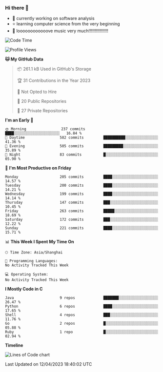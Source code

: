 ### Hi there 👋

<!--
**rbamb/rbamb** is a ✨ _special_ ✨ repository because its `README.md` (this file) appears on your GitHub profile.

Here are some ideas to get you started:

- 🔭 I’m currently working on ...
- 🌱 I’m currently learning ...
- 👯 I’m looking to collaborate on ...
- 🤔 I’m looking for help with ...
- 💬 Ask me about ...
- 📫 How to reach me: ...
- 😄 Pronouns: ...
- ⚡ Fun fact: ...
-->

* :rocket: currently working on software analysis
* :star: learning computer science from the very beginning
* :musical_note: loooooooooooove music very much!!!!!!!!!!!!!!!!

<!--START_SECTION:waka-->
![Code Time](http://img.shields.io/badge/Code%20Time-0%20secs-blue)

![Profile Views](http://img.shields.io/badge/Profile%20Views-0-blue)

**🐱 My GitHub Data** 

> 📦 261.1 kB Used in GitHub's Storage 
 > 
> 🏆 31 Contributions in the Year 2023
 > 
> 🚫 Not Opted to Hire
 > 
> 📜 20 Public Repositories 
 > 
> 🔑 27 Private Repositories 
 > 
**I'm an Early 🐤** 

```text
🌞 Morning                237 commits         ████░░░░░░░░░░░░░░░░░░░░░   16.84 % 
🌆 Daytime                582 commits         ██████████░░░░░░░░░░░░░░░   41.36 % 
🌃 Evening                505 commits         █████████░░░░░░░░░░░░░░░░   35.89 % 
🌙 Night                  83 commits          █░░░░░░░░░░░░░░░░░░░░░░░░   05.90 % 
```
📅 **I'm Most Productive on Friday** 

```text
Monday                   205 commits         ████░░░░░░░░░░░░░░░░░░░░░   14.57 % 
Tuesday                  200 commits         ████░░░░░░░░░░░░░░░░░░░░░   14.21 % 
Wednesday                199 commits         ████░░░░░░░░░░░░░░░░░░░░░   14.14 % 
Thursday                 147 commits         ███░░░░░░░░░░░░░░░░░░░░░░   10.45 % 
Friday                   263 commits         █████░░░░░░░░░░░░░░░░░░░░   18.69 % 
Saturday                 172 commits         ███░░░░░░░░░░░░░░░░░░░░░░   12.22 % 
Sunday                   221 commits         ████░░░░░░░░░░░░░░░░░░░░░   15.71 % 
```


📊 **This Week I Spent My Time On** 

```text
🕑︎ Time Zone: Asia/Shanghai

💬 Programming Languages: 
No Activity Tracked This Week

💻 Operating System: 
No Activity Tracked This Week
```

**I Mostly Code in C** 

```text
Java                     9 repos             ███████░░░░░░░░░░░░░░░░░░   26.47 % 
Python                   6 repos             ████░░░░░░░░░░░░░░░░░░░░░   17.65 % 
Shell                    4 repos             ███░░░░░░░░░░░░░░░░░░░░░░   11.76 % 
Go                       2 repos             █░░░░░░░░░░░░░░░░░░░░░░░░   05.88 % 
Ruby                     1 repo              █░░░░░░░░░░░░░░░░░░░░░░░░   02.94 % 
```



**Timeline**

![Lines of Code chart](https://raw.githubusercontent.com/rbamb/rbamb/main/assets/bar_graph.png)


 Last Updated on 12/04/2023 18:40:02 UTC
<!--END_SECTION:waka-->
